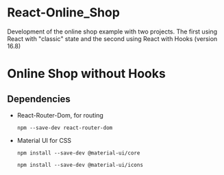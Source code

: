 # React-Online_Shop
Development of the online shop example with two projects. The first using React with "classic" state and the second using React with Hooks (version 16.8)


# Online Shop without Hooks
## Dependencies
- React-Router-Dom, for routing
  
  `npm --save-dev react-router-dom`
  
- Material UI for CSS
  
  `npm install --save-dev @material-ui/core`

  `npm install --save-dev @material-ui/icons`
